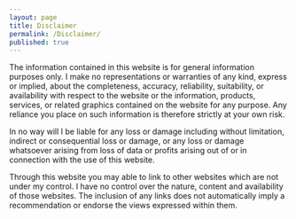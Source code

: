 ```yaml
---
layout: page
title: Disclaimer
permalink: /Disclaimer/
published: true
---
```


The information contained in this website is for general information purposes only. I make no representations or warranties of any kind, express or implied, about the completeness, accuracy, reliability, suitability, or availability with respect to the website or the information, products, services, or related graphics contained on the website for any purpose. Any reliance you place on such information is therefore strictly at your own risk.

In no way will I be liable for any loss or damage including without limitation, indirect or consequential loss or damage, or any loss or damage whatsoever arising from loss of data or profits arising out of or in connection with the use of this website.

Through this website you may able to link to other websites which are not under my control. I have no control over the nature, content and availability of those websites. The inclusion of any links does not automatically imply a recommendation or endorse the views expressed within them.
